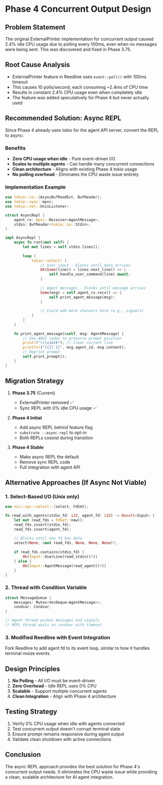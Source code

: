 # Phase 4 Concurrent Output Design

## Problem Statement

The original ExternalPrinter implementation for concurrent output caused 2.4% idle CPU usage due to polling every 100ms, even when no messages were being sent. This was discovered and fixed in Phase 3.75.

## Root Cause Analysis

- ExternalPrinter feature in Reedline uses `event::poll()` with 100ms timeout
- This causes 10 polls/second, each consuming ~2.4ms of CPU time
- Results in constant 2.4% CPU usage even when completely idle
- The feature was added speculatively for Phase 4 but never actually used

## Recommended Solution: Async REPL

Since Phase 4 already uses tokio for the agent API server, convert the REPL to async:

### Benefits
- **Zero CPU usage when idle** - Pure event-driven I/O
- **Scales to multiple agents** - Can handle many concurrent connections
- **Clean architecture** - Aligns with existing Phase 4 tokio usage
- **No polling overhead** - Eliminates the CPU waste issue entirely

### Implementation Example

```rust
use tokio::io::{AsyncBufReadExt, BufReader};
use tokio::sync::mpsc;
use tokio::net::UnixListener;

struct AsyncRepl {
    agent_rx: mpsc::Receiver<AgentMessage>,
    stdin: BufReader<tokio::io::Stdin>,
}

impl AsyncRepl {
    async fn run(&mut self) {
        let mut lines = self.stdin.lines();
        
        loop {
            tokio::select! {
                // User input - blocks until data arrives
                Ok(Some(line)) = lines.next_line() => {
                    self.handle_user_command(line).await;
                }
                
                // Agent messages - blocks until message arrives
                Some(msg) = self.agent_rx.recv() => {
                    self.print_agent_message(msg);
                }
                
                // Could add more channels here (e.g., signals)
            }
        }
    }
    
    fn print_agent_message(&self, msg: AgentMessage) {
        // Use ANSI codes to preserve prompt position
        print!("\r\x1b[K"); // Clear current line
        println!("[{}] {}", msg.agent_id, msg.content);
        // Reprint prompt
        self.print_prompt();
    }
}
```

## Migration Strategy

1. **Phase 3.75** (Current)
   - ExternalPrinter removed ✅
   - Sync REPL with 0% idle CPU usage ✅

2. **Phase 4 Initial**
   - Add async REPL behind feature flag
   - `substrate --async-repl` to opt-in
   - Both REPLs coexist during transition

3. **Phase 4 Stable**
   - Make async REPL the default
   - Remove sync REPL code
   - Full integration with agent API

## Alternative Approaches (If Async Not Viable)

### 1. Select-Based I/O (Unix only)
```rust
use nix::sys::select::{select, FdSet};

fn read_with_agents(stdin_fd: i32, agent_fd: i32) -> Result<Input> {
    let mut read_fds = FdSet::new();
    read_fds.insert(stdin_fd);
    read_fds.insert(agent_fd);
    
    // Blocks until one fd has data
    select(None, &mut read_fds, None, None, None)?;
    
    if read_fds.contains(stdin_fd) {
        Ok(Input::UserLine(read_stdin()?))
    } else {
        Ok(Input::AgentMessage(read_agent()?))
    }
}
```

### 2. Thread with Condition Variable
```rust
struct MessageQueue {
    messages: Mutex<VecDeque<AgentMessage>>,
    condvar: Condvar,
}

// Agent thread pushes messages and signals
// REPL thread waits on condvar with timeout
```

### 3. Modified Reedline with Event Integration
Fork Reedline to add agent fd to its event loop, similar to how it handles terminal resize events.

## Design Principles

1. **No Polling** - All I/O must be event-driven
2. **Zero Overhead** - Idle REPL uses 0% CPU
3. **Scalable** - Support multiple concurrent agents
4. **Clean Integration** - Align with Phase 4 architecture

## Testing Strategy

1. Verify 0% CPU usage when idle with agents connected
2. Test concurrent output doesn't corrupt terminal state
3. Ensure prompt remains responsive during agent output
4. Validate clean shutdown with active connections

## Conclusion

The async REPL approach provides the best solution for Phase 4's concurrent output needs. It eliminates the CPU waste issue while providing a clean, scalable architecture for AI agent integration.